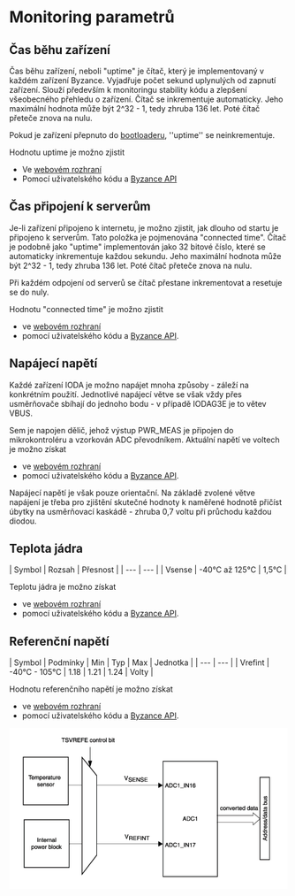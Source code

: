 # Monitoring parametrů

## Čas běhu zařízení

Čas běhu zařízení, neboli "uptime" je čítač, který je implementovaný v každém zařízení Byzance. Vyjadřuje počet sekund uplynulých od zapnutí zařízení. Slouží především k monitoringu stability kódu a zlepšení všeobecného přehledu o zařízení. Čítač se inkrementuje automaticky. Jeho maximální hodnota může být 2^32 - 1, tedy zhruba 136 let. Poté čítač přeteče znova na nulu.

Pokud je zařízení přepnuto do [bootloaderu](bootloader/), ''uptime'' se neinkrementuje.

Hodnotu uptime je možno zjistit

* Ve [webovém rozhraní](webove-rozhrani/)
* Pomocí uživatelského kódu a [Byzance API](../programovani-hw/byzance-api/)

## Čas připojení k serverům

Je-li zařízení připojeno k internetu, je možno zjistit, jak dlouho od startu je připojeno k serverům. Tato položka je pojmenována "connected time". Čítač je podobně jako "uptime" implementován jako 32 bitové číslo, které se automaticky inkrementuje každou sekundu. Jeho maximální hodnota může být 2^32 - 1, tedy zhruba 136 let. Poté čítač přeteče znova na nulu.

Při každém odpojení od serverů se čítač přestane inkrementovat a resetuje se do nuly.

Hodnotu "connected time" je možno zjistit

* ve [webovém rozhraní](webove-rozhrani/)
* pomocí uživatelského kódu a [Byzance API](../programovani-hw/byzance-api/).

## Napájecí napětí

Každé zařízení IODA je možno napájet mnoha způsoby - záleží na konkrétním použití. Jednotlivé napájecí větve se však vždy přes usměrňovače sbíhají do jednoho bodu - v případě IODAG3E je to větev VBUS.

Sem je napojen dělič, jehož výstup PWR\_MEAS je připojen do mikrokontroléru a vzorkován ADC převodníkem. Aktuální napětí ve voltech je možno získat

* ve [webovém rozhraní](webove-rozhrani/)
* pomocí uživatelského kódu a [Byzance API](../programovani-hw/byzance-api/).

Napájecí napětí je však pouze orientační. Na základě zvolené větve napájení je třeba pro zjištění skutečné hodnoty k naměřené hodnotě přičíst úbytky na usměrňovací kaskádě - zhruba 0,7 voltu při průchodu každou diodou.

## Teplota jádra

| Symbol | Rozsah | Přesnost |
| --- | --- |
| Vsense | -40°C až 125°C | 1,5°C |

Teplotu jádra je možno získat

* ve [webovém rozhraní](webove-rozhrani/)
* pomocí uživatelského kódu a [Byzance API](../programovani-hw/byzance-api/).

## Referenční napětí

| Symbol | Podmínky | Min | Typ | Max | Jednotka |
| --- | --- |
| Vrefint | -40°C - 105°C | 1.18 | 1.21 | 1.24 | Volty |

Hodnotu referenčního napětí je možno získat

* ve [webovém rozhraní](webove-rozhrani/)
* pomocí uživatelského kódu a [Byzance API](../programovani-hw/byzance-api/).

![](../../.gitbook/assets/measure.png)

